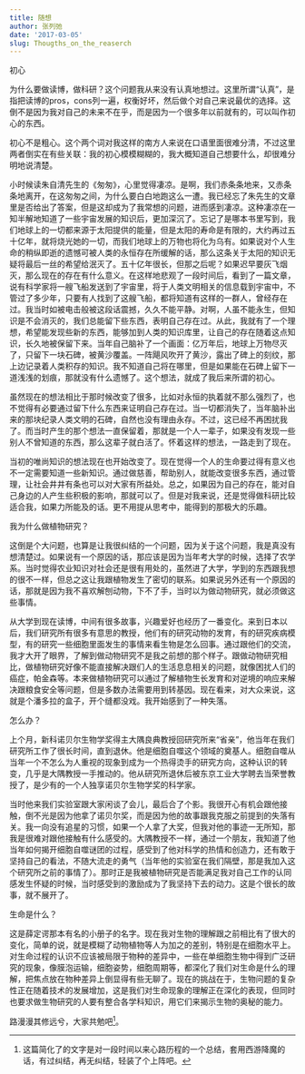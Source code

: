 ```yaml
---
title: 随想
author: 张列弛
date: '2017-03-05'
slug: Thougths_on_the_reaserch
---
```

初心

为什么要做读博，做科研？这个问题我从来没有认真地想过。这里所谓“认真”，是指把读博的pros，cons列一遍，权衡好坏，然后做个对自己来说最优的选择。这倒不是因为我对自己的未来不在乎，而是因为一个很多年以前就有的，可以叫作初心的东西。

初心不是粗心。这个两个词对我这样的南方人来说在口语里面很难分清，不过这里两者倒实在有些关联：我的初心模模糊糊的，我大概知道自己想要什么，却很难分明地说清楚。

小时候读朱自清先生的《匆匆》，心里觉得凄凉。是啊，我们赤条条地来，又赤条条地离开，在这匆匆之间，为什么要白白地跑这么一遭。我已经忘了朱先生的文章里是否给出了答案，但是这却成为了我常想的问题，进而感到凄凉。这种凄凉在一知半解地知道了一些宇宙发展的知识后，更加深沉了。忘记了是哪本书里写到，我们地球上的一切都来源于太阳提供的能量，但是太阳的寿命是有限的，大约再过五十亿年，就将烧光她的一切，而我们地球上的万物也将化为乌有。如果说对个人生命的稍纵即逝的遗憾可被人类的永恒存在所缓解的话，那么这条关于太阳的知识无疑将最后一丝的希望给泯灭了。五十亿年很长，但那之后呢？如果迟早要灰飞烟灭，那么现在的存在有什么意义。在这样地悲观了一段时间后，看到了一篇文章，说有科学家将一艘飞船发送到了宇宙里，将于人类文明相关的信息载到宇宙中，不管过了多少年，只要有人找到了这艘飞船，都将知道有这样的一群人，曾经存在过。我当时如被电击般被这段话震撼，久久不能平静。对啊，人虽不能永生，但知识是不会消灭的，我们总能留下些东西，表明自己存在过。从此，我就有了一个理想，希望能发现些新的东西，能够加到人类的知识库里，让自己的存在随着这点知识，长久地被保留下来。当年自己脑补了一个画面：亿万年后，地球上万物尽灭了，只留下一块石碑，被黄沙覆盖。一阵飓风吹开了黄沙，露出了碑上的刻纹，那上边记录着人类积存的知识。我不知道自己将在哪里，但是如果能在石碑上留下一道浅浅的划痕，那就没有什么遗憾了。这个想法，就成了我后来所谓的初心。

虽然现在的想法相比于那时候改变了很多，比如对永恒的执着就不那么强烈了，也不觉得有必要通过留下什么东西来证明自己存在过。当一切都消失了，当年脑补出来的那块纪录人类文明的石碑，自然也没有理由永存。不过，这已经不再困扰我了。而当时产生的那个想法一直保留着，那就是一个人一辈子，如果没有发现一些别人不曾知道的东西，那么这辈子就白活了。怀着这样的想法，一路走到了现在。

当初的唯尚知识的想法现在也开始改变了。现在觉得一个人的生命要过得有意义也不一定需要知道一些新知识。通过做慈善，帮助别人，就能改变很多东西，通过管理，让社会井井有条也可以对大家有所益处。总之，如果因为自己的存在，能对自己身边的人产生些积极的影响，那就可以了。但是对我来说，还是觉得做科研比较适合我，如果力所能及的话。更不用提从思考中，能得到的那极大的乐趣。

我为什么做植物研究？

这倒是个大问题，也算是让我很纠结的一个问题，因为关于这个问题，我是真没有想清楚过。如果说有一个原因的话，那应该是因为当年考大学的时候，选择了农学系。当时觉得农业知识对社会还是很有用处的，虽然进了大学，学到的东西跟我想的很不一样，但总之这让我跟植物发生了密切的联系。如果说另外还有一个原因的话，那就是因为我不喜欢解刨动物，下不了手，当时以为做动物研究，就必须做这些事情。

从大学到现在读博，中间有很多故事，兴趣爱好也经历了一番变化。来到日本以后，我们研究所有很多有意思的教授，他们有的研究动物的发育，有的研究疾病模型，有的研究一些细胞里面发生的事情来看生物是怎么回事。通过跟他们的交流，我才大开了眼界，了解到做动物研究不是我之前想的那个样子。跟做动物研究相比，做植物研究好像不能直接解决跟们人的生活息息相关的问题，就像困扰人们的癌症，帕金森等。本来做植物研究可以通过了解植物生长发育和对逆境的响应来解决跟粮食安全等问题，但是多数办法需要用到转基因。现在看来，对大众来说，这就是个潘多拉的盒子，开个缝都没戏。我开始感到了一种失落。

怎么办？

上个月，新科诺贝尔生物学奖得主大隅良典教授回研究所来“省亲”，他当年在我们研究所工作了很长时间，直到退休。他是细胞自噬这个领域的奠基人。细胞自噬从当年一个不怎么为人重视的现象到成为一个热得烫手的研究方向，这种认识的转变，几乎是大隅教授一手推动的。他从研究所退休后被东京工业大学聘去当荣誉教授了，是少有的一个人独享诺贝尔生物学奖的科学家。

当时他来我们实验室跟大家闲谈了会儿，最后合了个影。我很开心有机会跟他接触，倒不光是因为他拿了诺贝尔奖，而是因为他的故事跟我克服之前提到的失落有关。我一向没有追星的习惯，如果一个人拿了大奖，但我对他的事迹一无所知，那我是很难对跟他接触有什么感受的。大隅教授不一样，通过一个朋友，我知道了他当年如何揭开细胞自噬谜团的过程，感受到了他对科学的热情和创造力，还有敢于坚持自己的看法，不随大流走的勇气（当年他的实验室在我们隔壁，那是我加入这个研究所之前的事情了）。那时正是我被植物研究是否能满足我对自己工作的认同感发生怀疑的时候，当时感受到的激励成为了我坚持下去的动力。这是个很长的故事，就不展开了。

生命是什么？

这是薛定谔那本有名的小册子的名字。现在我对生物的理解跟之前相比有了很大的变化，简单的说，就是模糊了动物植物等人为加之的差别，特别是在细胞水平上。对生命过程的认识不应该被局限于物种的差异中，一些在单细胞生物中得到广泛研究的现象，像膜泡运输，细胞姿势，细胞周期等，都深化了我们对生命是什么的理解，把焦点放在物种差异上倒显得有些无聊了。现在的挑战在于，生物问题的复杂性正在随着技术的发展增加，这是我们对生命现象的理解正在深化的表现，但同时也要求做生物研究的人要有整合各学科知识，用它们来揭示生物的奥秘的能力。

路漫漫其修远兮，大家共勉吧[^1]。

[^1]:这篇简化了的文字是对一段时间以来心路历程的一个总结，套用西游降魔的话，有过纠结，再无纠结，轻装了个上阵吧。


